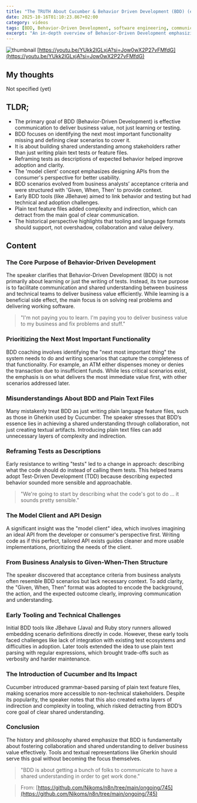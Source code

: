 ```yaml
---
title: "The TRUTH About Cucumber & Behavior Driven Development (BDD) (en)"
date: 2025-10-16T01:10:23.867+02:00
category: videos
tags: [BDD, Behavior-Driven Development, software engineering, communication, testing, TDD, software development process, API design, software delivery]
excerpt: "An in-depth overview of Behavior-Driven Development emphasizing its focus on communication, shared understanding, and delivering business value beyond just testing or tooling."
---
```


![thumbnail](https://i.ytimg.com/vi/YUkk2lGLxjA/maxresdefault.jpg)
[https://youtu.be/YUkk2lGLxjA?si=Jow0wX2P27vFMfdG](https://youtu.be/YUkk2lGLxjA?si=Jow0wX2P27vFMfdG)

## My thoughts

Not specified (yet)

## TLDR;
- The primary goal of BDD (Behavior-Driven Development) is effective communication to deliver business value, not just learning or testing.
- BDD focuses on identifying the next most important functionality missing and defining clear scenarios to cover it.
- It is about building shared understanding among stakeholders rather than just writing plain text tests or feature files.
- Reframing tests as descriptions of expected behavior helped improve adoption and clarity.
- The 'model client' concept emphasizes designing APIs from the consumer's perspective for better usability.
- BDD scenarios evolved from business analysts’ acceptance criteria and were structured with 'Given, When, Then' to provide context.
- Early BDD tools (like JBehave) aimed to link behavior and testing but had technical and adoption challenges.
- Plain text feature files added complexity and indirection, which can detract from the main goal of clear communication.
- The historical perspective highlights that tooling and language formats should support, not overshadow, collaboration and value delivery.



## Content

### The Core Purpose of Behavior-Driven Development
The speaker clarifies that Behavior-Driven Development (BDD) is not primarily about learning or just the writing of tests. Instead, its true purpose is to facilitate communication and shared understanding between business and technical teams to deliver business value efficiently. While learning is a beneficial side effect, the main focus is on solving real problems and delivering working software.

> "I'm not paying you to learn. I'm paying you to deliver business value to my business and fix problems and stuff."

### Prioritizing the Next Most Important Functionality
BDD coaching involves identifying the "next most important thing" the system needs to do and writing scenarios that capture the completeness of that functionality. For example, an ATM either dispenses money or denies the transaction due to insufficient funds. While less critical scenarios exist, the emphasis is on what delivers the most immediate value first, with other scenarios addressed later.

### Misunderstandings About BDD and Plain Text Files
Many mistakenly treat BDD as just writing plain language feature files, such as those in Gherkin used by Cucumber. The speaker stresses that BDD’s essence lies in achieving a shared understanding through collaboration, not just creating textual artifacts. Introducing plain text files can add unnecessary layers of complexity and indirection.

### Reframing Tests as Descriptions
Early resistance to writing "tests" led to a change in approach: describing what the code should do instead of calling them tests. This helped teams adopt Test-Driven Development (TDD) because describing expected behavior sounded more sensible and approachable.

> "We're going to start by describing what the code's got to do ... it sounds pretty sensible."

### The Model Client and API Design
A significant insight was the "model client" idea, which involves imagining an ideal API from the developer or consumer's perspective first. Writing code as if this perfect, tailored API exists guides cleaner and more usable implementations, prioritizing the needs of the client.

### From Business Analysis to Given-When-Then Structure
The speaker discovered that acceptance criteria from business analysts often resemble BDD scenarios but lack necessary context. To add clarity, the "Given, When, Then" format was adopted to encode the background, the action, and the expected outcome clearly, improving communication and understanding.

### Early Tooling and Technical Challenges
Initial BDD tools like JBehave (Java) and Ruby story runners allowed embedding scenario definitions directly in code. However, these early tools faced challenges like lack of integration with existing test ecosystems and difficulties in adoption. Later tools extended the idea to use plain text parsing with regular expressions, which brought trade-offs such as verbosity and harder maintenance.

### The Introduction of Cucumber and Its Impact
Cucumber introduced grammar-based parsing of plain text feature files, making scenarios more accessible to non-technical stakeholders. Despite its popularity, the speaker notes that this also created extra layers of indirection and complexity in tooling, which risked detracting from BDD’s core goal of clear shared understanding.

### Conclusion
The history and philosophy shared emphasize that BDD is fundamentally about fostering collaboration and shared understanding to deliver business value effectively. Tools and textual representations like Gherkin should serve this goal without becoming the focus themselves.

> "BDD is about getting a bunch of folks to communicate to have a shared understanding in order to get work done."




> From: [https://github.com/Nikoms/n8n/tree/main/ongoing/745](https://github.com/Nikoms/n8n/tree/main/ongoing/745)